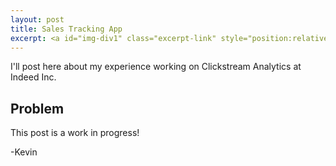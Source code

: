 ```yaml
---
layout: post
title: Sales Tracking App
excerpt: <a id="img-div1" class="excerpt-link" style="position:relative" href="https://kevinrosenfield.com/clickstream-analytics/"><img src="/images/clickstream.png" width = "50%", height = "auto" alt= ""><div id="img-box1" class="img-box">Read More</div></a>
---
```

<div style="text-align: left">

<p>
I'll post here about my experience working on Clickstream Analytics at Indeed Inc.
</p>

<p>
</p>

<h2>Problem</h2>
<p>

</p>

<p>
</p>

<p>
</p>

<p>
This post is a work in progress!
</p>

<p>
-Kevin
</p>
</div>